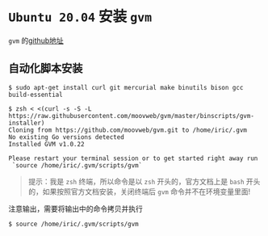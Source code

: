 # `Ubuntu 20.04` 安装 `gvm`

`gvm` 的[github地址](https://github.com/moovweb/gvm)

## 自动化脚本安装

```shell
$ sudo apt-get install curl git mercurial make binutils bison gcc build-essential

$ zsh < <(curl -s -S -L https://raw.githubusercontent.com/moovweb/gvm/master/binscripts/gvm-installer)
Cloning from https://github.com/moovweb/gvm.git to /home/iric/.gvm
No existing Go versions detected
Installed GVM v1.0.22

Please restart your terminal session or to get started right away run
 `source /home/iric/.gvm/scripts/gvm`
```

> 提示：我是 `zsh` 终端，所以命令是以 `zsh` 开头的，官方文档上是 `bash` 开头的，如果按照官方文档安装，关闭终端后 `gvm` 命令并不在环境变量里面!

注意输出，需要将输出中的命令拷贝并执行

```shell
$ source /home/iric/.gvm/scripts/gvm
```

